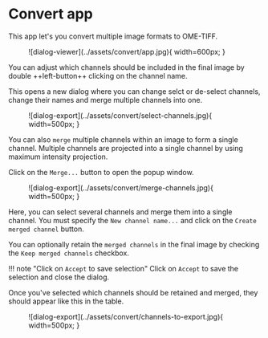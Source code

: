 # Convert app

This app let's you convert multiple image formats to OME-TIFF.

<figure markdown>
  ![dialog-viewer](../assets/convert/app.jpg){ width=600px; }
</figure>

You can adjust which channels should be included in the final image by double ++left-button++ clicking on the channel name. 

This opens a new dialog where you can change selct or de-select channels, change their names and merge multiple channels into one.


<figure markdown>
  ![dialog-export](../assets/convert/select-channels.jpg){ width=500px; }
</figure>

You can also `merge` multiple channels within an image to form a single channel. Multiple channels are projected into a single channel by using maximum intensity projection.

Click on the `Merge...` button to open the popup window.

<figure markdown>
  ![dialog-export](../assets/convert/merge-channels.jpg){ width=500px; }
</figure>

Here, you can select several channels and merge them into a single channel. You must specify the `New channel name...` and click on the `Create merged channel` button. 

You can optionally retain the `merged channels` in the final image by checking the `Keep merged channels` checkbox.

!!! note "Click on `Accept` to save selection"
    Click on `Accept` to save the selection and close the dialog.


Once you've selected which channels should be retained and merged, they should appear like this in the table.

<figure markdown>
  ![dialog-export](../assets/convert/channels-to-export.jpg){ width=500px; }
</figure>